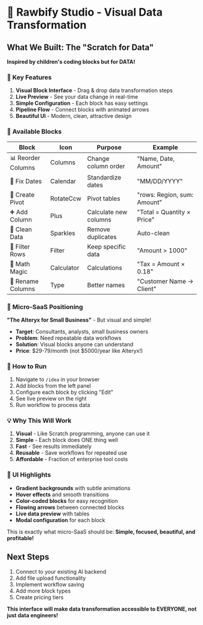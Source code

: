 # 🎨 Rawbify Studio - Visual Data Transformation

## What We Built: The "Scratch for Data" 

**Inspired by children's coding blocks but for DATA!** 

### 🌟 Key Features

1. **Visual Block Interface** - Drag & drop data transformation steps
2. **Live Preview** - See your data change in real-time  
3. **Simple Configuration** - Each block has easy settings
4. **Pipeline Flow** - Connect blocks with animated arrows
5. **Beautiful UI** - Modern, clean, attractive design

### 🧱 Available Blocks

| Block | Icon | Purpose | Example |
|-------|------|---------|---------|
| 📊 Reorder Columns | Columns | Change column order | "Name, Date, Amount" |
| 📅 Fix Dates | Calendar | Standardize dates | "MM/DD/YYYY" |
| 🔄 Create Pivot | RotateCcw | Pivot tables | "rows: Region, sum: Amount" |
| ➕ Add Column | Plus | Calculate new columns | "Total = Quantity × Price" |
| 🧹 Clean Data | Sparkles | Remove duplicates | Auto-clean |
| 🎯 Filter Rows | Filter | Keep specific data | "Amount > 1000" |
| 🔢 Math Magic | Calculator | Calculations | "Tax = Amount × 0.18" |
| 📝 Rename Columns | Type | Better names | "Customer Name → Client" |

### 🎯 Micro-SaaS Positioning

**"The Alteryx for Small Business"** - But visual and simple!

- **Target**: Consultants, analysts, small business owners
- **Problem**: Need repeatable data workflows 
- **Solution**: Visual blocks anyone can understand
- **Price**: $29-79/month (not $5000/year like Alteryx!)

### 🚀 How to Run

1. Navigate to `/idea` in your browser
2. Add blocks from the left panel
3. Configure each block by clicking "Edit"
4. See live preview on the right
5. Run workflow to process data

### 💡 Why This Will Work

1. **Visual** - Like Scratch programming, anyone can use it
2. **Simple** - Each block does ONE thing well
3. **Fast** - See results immediately 
4. **Reusable** - Save workflows for repeated use
5. **Affordable** - Fraction of enterprise tool costs

### 🎨 UI Highlights

- **Gradient backgrounds** with subtle animations
- **Hover effects** and smooth transitions
- **Color-coded blocks** for easy recognition
- **Flowing arrows** between connected blocks
- **Live data preview** with tables
- **Modal configuration** for each block

This is exactly what micro-SaaS should be: **Simple, focused, beautiful, and profitable!**

## Next Steps

1. Connect to your existing AI backend
2. Add file upload functionality
3. Implement workflow saving
4. Add more block types
5. Create pricing tiers

**This interface will make data transformation accessible to EVERYONE, not just data engineers!**
